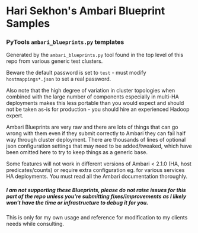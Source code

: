 Hari Sekhon's Ambari Blueprint Samples
======================================

### PyTools ```ambari_blueprints.py``` templates ###

Generated by the ```ambari_blueprints.py``` tool found in the top level of this repo from various generic test clusters.

Beware the default password is set to ```test``` - must modify ```hostmappings*.json``` to set a real password.

Also note that the high degree of variation in cluster topologies when combined with the large number of components especially in multi-HA deployments makes this less portable than you would expect and should not be taken as-is for production - you should hire an experienced Hadoop expert.

Ambari Blueprints are very raw and there are lots of things that can go wrong with them even if they submit correctly to Ambari they can fail half way through cluster deployment. There are thousands of lines of optional json configuration settings that may need to be added/tweaked, which have been omitted here to try to keep things as a generic base.

Some features will not work in different versions of Ambari < 2.1.0 (HA, host predicates/counts) or require extra configuration eg. for various services HA deployments. You must read all the Ambari documentation thoroughly.

##### I am not supporting these Blueprints, please do not raise issues for this part of the repo unless you're submitting fixes/improvements as I likely won't have the time or infrastructure to debug it for you. #####

This is only for my own usage and reference for modification to my clients needs while consulting.
